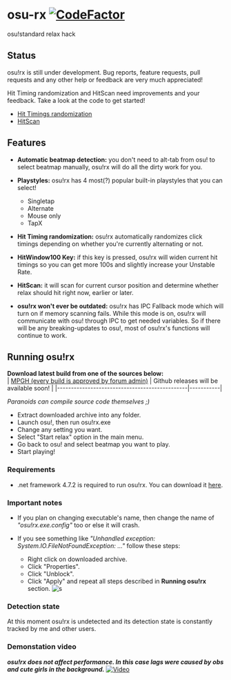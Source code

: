 # osu-rx [![CodeFactor](https://www.codefactor.io/repository/github/mrflashstudio/osu-rx/badge)](https://www.codefactor.io/repository/github/mrflashstudio/osu-rx)
osu!standard relax hack

## Status
osu!rx is still under development. Bug reports, feature requests, pull requests and any other help or feedback are very much appreciated!

Hit Timing randomization and HitScan need improvements and your feedback. Take a look at the code to get started!
- [Hit Timings randomization](https://github.com/mrflashstudio/osu-rx/blob/master/osu!rx/Core/Relax.cs#L254)
- [HitScan](https://github.com/mrflashstudio/osu-rx/blob/master/osu!rx/Core/Relax.cs#L209)

## Features
- **Automatic beatmap detection:** you don't need to alt-tab from osu! to select beatmap manually, osu!rx will do all the dirty work for you.

- **Playstyles:** osu!rx has 4 most(?) popular built-in playstyles that you can select!
  - Singletap
  - Alternate
  - Mouse only
  - TapX
  
- **Hit Timing randomization:** osu!rx automatically randomizes click timings depending on whether you're currently alternating or not.

- **HitWindow100 Key:** if this key is pressed, osu!rx will widen current hit timings so you can get more 100s and slightly increase your Unstable Rate.

- **HitScan:** it will scan for current cursor position and determine whether relax should hit right now, earlier or later.

- **osu!rx won't ever be outdated:** osu!rx has IPC Fallback mode which will turn on if memory scanning fails. While this mode is on, osu!rx will communicate with osu! through IPC to get needed variables. So if there will be any breaking-updates to osu!, most of osu!rx's functions will continue to work.

## Running osu!rx
**Download latest build from one of the sources below:**  
| [MPGH (every build is approved by forum admin)](https://www.mpgh.net/forum/showthread.php?t=1488076) | Github releases will be available soon! |
|-----------------------------------------------|-----------|  

*Paranoids can compile source code themselves ;)*

- Extract downloaded archive into any folder.
- Launch osu!, then run osu!rx.exe
- Change any setting you want.
- Select "Start relax" option in the main menu.
- Go back to osu! and select beatmap you want to play.
- Start playing!

### Requirements
- .net framework 4.7.2 is required to run osu!rx. You can download it [here](https://dotnet.microsoft.com/download/thank-you/net472).  

### Important notes
- If you plan on changing executable's name, then change the name of *"osu!rx.exe.config"* too or else it will crash.  

- If you see something like *"Unhandled exception: System.IO.FileNotFoundException: ..."* follow these steps:
  - Right click on downloaded archive.
  - Click "Properties".
  - Click "Unblock".
  - Click "Apply" and repeat all steps described in **Running osu!rx** section.
   ![s](https://i.ibb.co/jZY8fk0/image.png)

### Detection state
At this moment osu!rx is undetected and its detection state is constantly tracked by me and other users.

### Demonstation video
***osu!rx does not affect performance. In this case lags were caused by obs and cute girls in the background.***
[![Video](https://i.ibb.co/grQSzMP/screenshot065.png)](https://www.youtube.com/watch?v=1FUxnGqjASQ)
